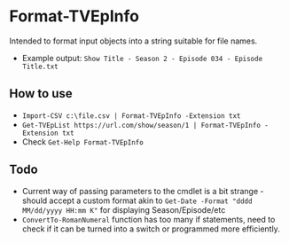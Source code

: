 # Format-TVEpInfo
Intended to format input objects into a string suitable for file names.
* Example output: `Show Title - Season 2 - Episode 034 - Episode Title.txt`

## How to use
* `Import-CSV c:\file.csv | Format-TVEpInfo -Extension txt`
* `Get-TVEpList https://url.com/show/season/1 | Format-TVEpInfo -Extension txt`
* Check `Get-Help Format-TVEpInfo`

## Todo
- Current way of passing parameters to the cmdlet is a bit strange - should accept a custom format akin to `Get-Date -Format "dddd MM/dd/yyyy HH:mm K"` for displaying Season/Episode/etc
- `ConvertTo-RomanNumeral` function has too many if statements, need to check if it can be turned into a switch or programmed more efficiently.